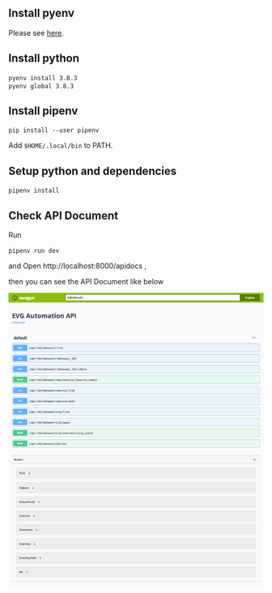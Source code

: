 ## Install pyenv

Please see [here](https://github.com/pyenv/pyenv#installation).

## Install python

```
pyenv install 3.8.3
pyenv global 3.8.3
```

## Install pipenv

```
pip install --user pipenv
```

Add `$HOME/.local/bin` to PATH.

## Setup python and dependencies

```
pipenv install
```

## Check API Document

Run

```
pipenv run dev
```

and Open http://localhost:8000/apidocs ,

then you can see the API Document like below

![](./ss.png)

